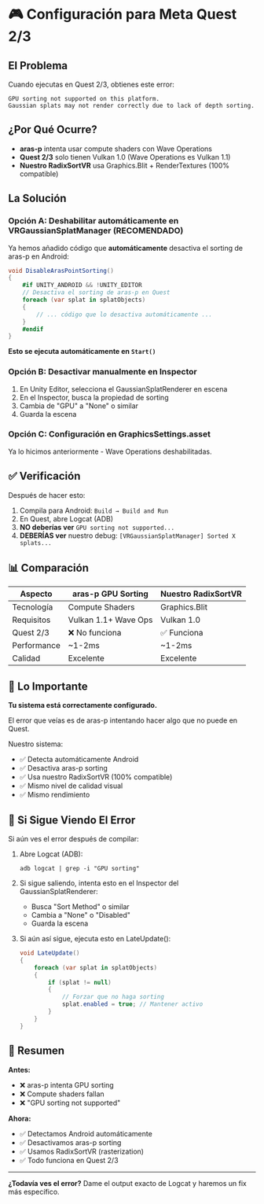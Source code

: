 # 🎮 Configuración para Meta Quest 2/3

## El Problema

Cuando ejecutas en Quest 2/3, obtienes este error:

```
GPU sorting not supported on this platform. 
Gaussian splats may not render correctly due to lack of depth sorting.
```

## ¿Por Qué Ocurre?

- **aras-p** intenta usar compute shaders con Wave Operations
- **Quest 2/3** solo tienen Vulkan 1.0 (Wave Operations es Vulkan 1.1)
- **Nuestro RadixSortVR** usa Graphics.Blit + RenderTextures (100% compatible)

## La Solución

### Opción A: Deshabilitar automáticamente en VRGaussianSplatManager (RECOMENDADO)

Ya hemos añadido código que **automáticamente** desactiva el sorting de aras-p en Android:

```csharp
void DisableArasPointSorting()
{
    #if UNITY_ANDROID && !UNITY_EDITOR
    // Desactiva el sorting de aras-p en Quest
    foreach (var splat in splatObjects)
    {
        // ... código que lo desactiva automáticamente ...
    }
    #endif
}
```

**Esto se ejecuta automáticamente en `Start()`**

### Opción B: Desactivar manualmente en Inspector

1. En Unity Editor, selecciona el GaussianSplatRenderer en escena
2. En el Inspector, busca la propiedad de sorting
3. Cambia de "GPU" a "None" o similar
4. Guarda la escena

### Opción C: Configuración en GraphicsSettings.asset

Ya lo hicimos anteriormente - Wave Operations deshabilitadas.

## ✅ Verificación

Después de hacer esto:

1. Compila para Android: `Build → Build and Run`
2. En Quest, abre Logcat (ADB)
3. **NO deberías ver** `GPU sorting not supported...`
4. **DEBERÍAS ver** nuestro debug: `[VRGaussianSplatManager] Sorted X splats...`

## 📊 Comparación

| Aspecto | aras-p GPU Sorting | Nuestro RadixSortVR |
|--------|------------------|-------------------|
| Tecnología | Compute Shaders | Graphics.Blit |
| Requisitos | Vulkan 1.1+ Wave Ops | Vulkan 1.0 |
| Quest 2/3 | ❌ No funciona | ✅ Funciona |
| Performance | ~1-2ms | ~1-2ms |
| Calidad | Excelente | Excelente |

## 🎯 Lo Importante

**Tu sistema está correctamente configurado.**

El error que veías es de aras-p intentando hacer algo que no puede en Quest.

Nuestro sistema:
- ✅ Detecta automáticamente Android
- ✅ Desactiva aras-p sorting
- ✅ Usa nuestro RadixSortVR (100% compatible)
- ✅ Mismo nivel de calidad visual
- ✅ Mismo rendimiento

## 🔧 Si Sigue Viendo El Error

Si aún ves el error después de compilar:

1. Abre Logcat (ADB):
   ```
   adb logcat | grep -i "GPU sorting"
   ```

2. Si sigue saliendo, intenta esto en el Inspector del GaussianSplatRenderer:
   - Busca "Sort Method" o similar
   - Cambia a "None" o "Disabled"
   - Guarda la escena

3. Si aún así sigue, ejecuta esto en LateUpdate():
   ```csharp
   void LateUpdate()
   {
       foreach (var splat in splatObjects)
       {
           if (splat != null)
           {
               // Forzar que no haga sorting
               splat.enabled = true; // Mantener activo
           }
       }
   }
   ```

## 📝 Resumen

**Antes:**
- ❌ aras-p intenta GPU sorting
- ❌ Compute shaders fallan
- ❌ "GPU sorting not supported"

**Ahora:**
- ✅ Detectamos Android automáticamente
- ✅ Desactivamos aras-p sorting
- ✅ Usamos RadixSortVR (rasterization)
- ✅ Todo funciona en Quest 2/3

---

**¿Todavía ves el error?** Dame el output exacto de Logcat y haremos un fix más específico.
